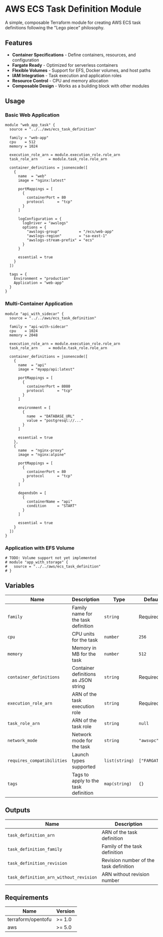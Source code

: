 # AWS ECS Task Definition Module

A simple, composable Terraform module for creating AWS ECS task definitions following the "Lego piece" philosophy.

## Features

- **Container Specifications** - Define containers, resources, and configuration
- **Fargate Ready** - Optimized for serverless containers
- **Flexible Volumes** - Support for EFS, Docker volumes, and host paths
- **IAM Integration** - Task execution and application roles
- **Resource Control** - CPU and memory allocation
- **Composable Design** - Works as a building block with other modules

## Usage

### Basic Web Application

```hcl
module "web_app_task" {
  source = "../../aws/ecs_task_definition"

  family = "web-app"
  cpu    = 512
  memory = 1024

  execution_role_arn = module.execution_role.role_arn
  task_role_arn     = module.task_role.role_arn

  container_definitions = jsonencode([
    {
      name  = "web"
      image = "nginx:latest"
      
      portMappings = [
        {
          containerPort = 80
          protocol      = "tcp"
        }
      ]
      
      logConfiguration = {
        logDriver = "awslogs"
        options = {
          "awslogs-group"         = "/ecs/web-app"
          "awslogs-region"        = "sa-east-1"
          "awslogs-stream-prefix" = "ecs"
        }
      }
      
      essential = true
    }
  ])

  tags = {
    Environment = "production"
    Application = "web-app"
  }
}
```

### Multi-Container Application

```hcl
module "api_with_sidecar" {
  source = "../../aws/ecs_task_definition"

  family = "api-with-sidecar"
  cpu    = 1024
  memory = 2048

  execution_role_arn = module.execution_role.role_arn
  task_role_arn     = module.task_role.role_arn

  container_definitions = jsonencode([
    {
      name  = "api"
      image = "myapp/api:latest"
      
      portMappings = [
        {
          containerPort = 8080
          protocol      = "tcp"
        }
      ]
      
      environment = [
        {
          name  = "DATABASE_URL"
          value = "postgresql://..."
        }
      ]
      
      essential = true
    },
    {
      name  = "nginx-proxy"
      image = "nginx:alpine"
      
      portMappings = [
        {
          containerPort = 80
          protocol      = "tcp"
        }
      ]
      
      dependsOn = [
        {
          containerName = "api"
          condition     = "START"
        }
      ]
      
      essential = true
    }
  ])
}
```

### Application with EFS Volume

```hcl
# TODO: Volume support not yet implemented
# module "app_with_storage" {
#   source = "../../aws/ecs_task_definition"
# }
```

## Variables

| Name | Description | Type | Default |
|------|-------------|------|---------|
| `family` | Family name for the task definition | `string` | Required |
| `cpu` | CPU units for the task | `number` | `256` |
| `memory` | Memory in MB for the task | `number` | `512` |
| `container_definitions` | Container definitions as JSON string | `string` | Required |
| `execution_role_arn` | ARN of the task execution role | `string` | Required |
| `task_role_arn` | ARN of the task role | `string` | `null` |
| `network_mode` | Network mode for the task | `string` | `"awsvpc"` |
| `requires_compatibilities` | Launch types supported | `list(string)` | `["FARGATE"]` |
| `tags` | Tags to apply to the task definition | `map(string)` | `{}` |

## Outputs

| Name | Description |
|------|-------------|
| `task_definition_arn` | ARN of the task definition |
| `task_definition_family` | Family of the task definition |
| `task_definition_revision` | Revision number of the task definition |
| `task_definition_arn_without_revision` | ARN without revision number |

## Requirements

| Name | Version |
|------|---------|
| terraform/opentofu | >= 1.0 |
| aws | >= 5.0 |
